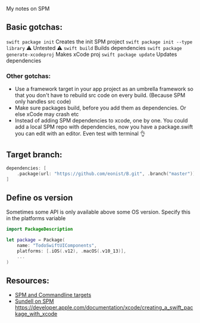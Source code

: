 My notes on SPM<!--more-->

## Basic gotchas:
`swift package init` Creates the init SPM project
`swift package init --type library` ⚠️️ Untested ⚠️️
`swift build` Builds dependencies
`swift package generate-xcodeproj` Makes xCode proj
`swift package update` Updates dependencies

### Other gotchas:
- Use a framework target in your app project as an umbrella framework so that you don't have to rebuild src code on every build. (Because SPM only handles src code)
- Make sure packages build, before you add them as dependencies. Or else xCode may crash etc
- Instead of adding SPM dependencies to xcode, one by one. You could add a local SPM repo with dependencies, now you have a package.swift you can edit with an editor. Even test with terminal 👌

## Target branch:
```swift
dependencies: [
	.package(url: "https://github.com/eonist/B.git", .branch("master"))
]
```

## Define os version
Sometimes some API is only available above some OS version. Specify this in the platforms variable
```swift
import PackageDescription

let package = Package(
    name: "TodoSwiftUIComponents",
    platforms: [.iOS(.v12), .macOS(.v10_13)],
    ...
)
```

## Resources:
- [SPM and Commandline targets](https://www.swiftbysundell.com/tips/swift-packages-containing-both-a-command-line-tool-and-a-library/)
- [Sundell on SPM](https://www.swiftbysundell.com/articles/managing-dependencies-using-the-swift-package-manager/)
https://developer.apple.com/documentation/xcode/creating_a_swift_package_with_xcode
